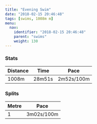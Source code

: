 ```yaml
---
title: "Evening Swim"
date: "2018-02-15 20:46:48"
tags: [swims, 1008m m]
menu:
  nav:
    identifier: "2018-02-15 20:46:48"
    parent: "swims"
    weight: 130
---
```


### Stats

| Distance | Time | Pace |
|----------|------|------|
|1008m|28m51s|2m52s/100m|

### Splits

| Metre | Pace |
|------|------|
|1|3m02s/100m|
